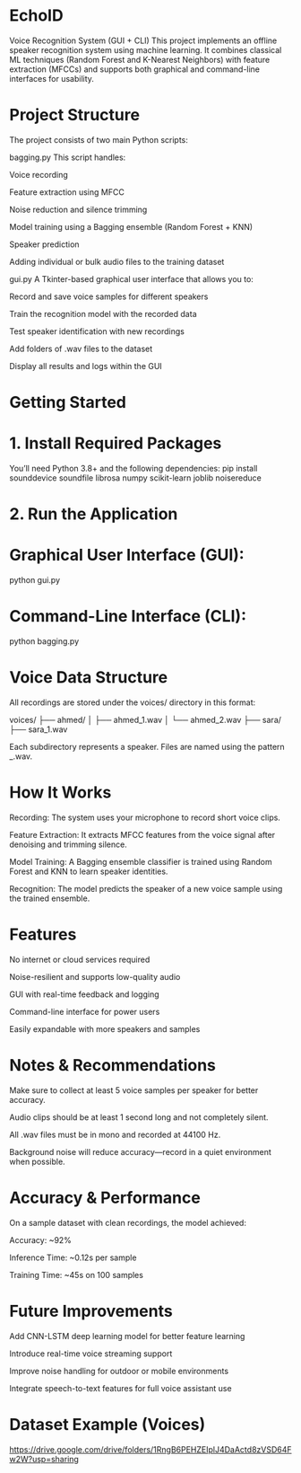 # EchoID
Voice Recognition System (GUI + CLI)
This project implements an offline speaker recognition system using machine learning. It combines classical ML techniques (Random Forest and K-Nearest Neighbors) with feature extraction (MFCCs) and supports both graphical and command-line interfaces for usability.

# Project Structure
The project consists of two main Python scripts:

bagging.py
This script handles:

Voice recording

Feature extraction using MFCC

Noise reduction and silence trimming

Model training using a Bagging ensemble (Random Forest + KNN)

Speaker prediction

Adding individual or bulk audio files to the training dataset

gui.py
A Tkinter-based graphical user interface that allows you to:

Record and save voice samples for different speakers

Train the recognition model with the recorded data

Test speaker identification with new recordings

Add folders of .wav files to the dataset

Display all results and logs within the GUI


 # Getting Started
# 1. Install Required Packages
You’ll need Python 3.8+ and the following dependencies:
pip install sounddevice soundfile librosa numpy scikit-learn joblib noisereduce


# 2. Run the Application
# Graphical User Interface (GUI):

python gui.py


# Command-Line Interface (CLI):

python bagging.py

 # Voice Data Structure

All recordings are stored under the voices/ directory in this format:

 voices/
  ├── ahmed/
  │   ├── ahmed_1.wav
  │   └── ahmed_2.wav
  ├── sara/
      ├── sara_1.wav

Each subdirectory represents a speaker. Files are named using the pattern <name>_<index>.wav.

# How It Works
Recording: The system uses your microphone to record short voice clips.

Feature Extraction: It extracts MFCC features from the voice signal after denoising and trimming silence.

Model Training: A Bagging ensemble classifier is trained using Random Forest and KNN to learn speaker identities.

Recognition: The model predicts the speaker of a new voice sample using the trained ensemble.

# Features
No internet or cloud services required

Noise-resilient and supports low-quality audio

GUI with real-time feedback and logging

Command-line interface for power users

Easily expandable with more speakers and samples

# Notes & Recommendations
Make sure to collect at least 5 voice samples per speaker for better accuracy.

Audio clips should be at least 1 second long and not completely silent.

All .wav files must be in mono and recorded at 44100 Hz.

Background noise will reduce accuracy—record in a quiet environment when possible.


# Accuracy & Performance
On a sample dataset with clean recordings, the model achieved:

Accuracy: ~92%

Inference Time: ~0.12s per sample

Training Time: ~45s on 100 samples

# Future Improvements
Add CNN-LSTM deep learning model for better feature learning

Introduce real-time voice streaming support

Improve noise handling for outdoor or mobile environments

Integrate speech-to-text features for full voice assistant use

# Dataset Example (Voices)
https://drive.google.com/drive/folders/1RngB6PEHZEIplJ4DaActd8zVSD64Fw2W?usp=sharing 












